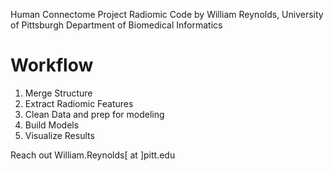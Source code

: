 Human Connectome Project Radiomic Code by William Reynolds, University of Pittsburgh Department of Biomedical Informatics 

# Workflow

1. Merge Structure
2. Extract Radiomic Features
3. Clean Data and prep for modeling
4. Build Models
5. Visualize Results


Reach out
William.Reynolds[  at  ]pitt.edu
